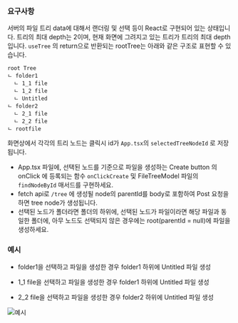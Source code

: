 ### 요구사항

서버의 파일 트리 data에 대해서 랜더링 및 선택 등이 React로 구현되어 있는 상태입니다.
트리의 최대 depth는 2이며, 현재 화면에 그려지고 있는 트리가 트리의 최대 depth 입니다.
`useTree` 의 return으로 반환되는 rootTree는 아래와 같은 구조로 표현할 수 있습니다.

```
root Tree
ㄴ folder1
  ㄴ 1_1 file
  ㄴ 1_2 file
  ㄴ Untitled
ㄴ folder2
  ㄴ 2_1 file
  ㄴ 2_2 file
ㄴ rootfile
```

화면상에서 각각의 트리 노드는 클릭시 id가 `App.tsx`의 `selectedTreeNodeId` 로 저장됩니다.

- App.tsx 파일에, 선택된 노드를 기준으로 파일을 생성하는 Create button 의 onClick 에 등록되는 함수 `onClickCreate` 및 FileTreeModel 파일의 `findNodeById` 매서드를 구현하세요.
- fetch api로 `/tree` 에 생성될 node의 parentId를 body로 포함하여 Post 요청을 하면 tree node가 생성됩니다.
- 선택된 노드가 폴더라면 폴더의 하위에, 선택된 노드가 파일이라면 해당 파일과 동일한 폴더에, 아무 노드도 선택되지 않은 경우에는 root(parentId = null)에 파일을 생성하세요.

### 예시

- folder1을 선택하고 파일을 생성한 경우
  folder1 하위에 Untitled 파일 생성

- 1_1 file을 선택하고 파일을 생성한 경우
  folder1 하위에 Untitled 파일 생성

- 2_2 file을 선택하고 파일을 생성한 경우
  folder2 하위에 Untitled 파일 생성


![예시](https://github.com/namda-on/live-coding/assets/60877502/1134cfa4-d06a-4235-bec9-f0a943395314)
